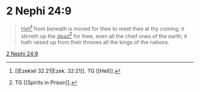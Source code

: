 # 2 Nephi 24:9

> <u>Hell</u>[^a] from beneath is moved for thee to meet thee at thy coming; it stirreth up the <u>dead</u>[^b] for thee, even all the chief ones of the earth; it hath raised up from their thrones all the kings of the nations.

[2 Nephi 24:9](https://www.churchofjesuschrist.org/study/scriptures/bofm/2-ne/24?lang=eng&id=p9#p9)


[^a]: [[Ezekiel 32.21|Ezek. 32:21]]. TG [[Hell]].
[^b]: TG [[Spirits in Prison]].
